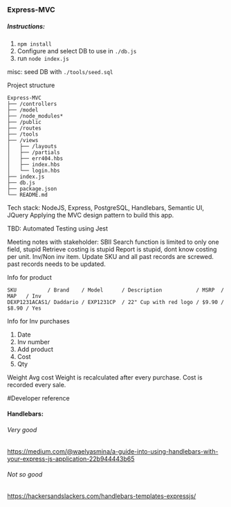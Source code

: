 ### Express-MVC

##### Instructions:
1. `npm install`
2. Configure and select DB to use in `./db.js`
3. run `node index.js`

misc: seed DB with `./tools/seed.sql`

Project structure
```
Express-MVC
├── /controllers
├── /model
├── /node_modules*
├── /public
├── /routes
├── /tools
├── /views
│   ├── /layouts
│   ├── /partials
│   ├── err404.hbs
│   ├── index.hbs
│   └── login.hbs
├── index.js
├── db.js
├── package.json
└── README.md
```

Tech stack:
NodeJS, Express, PostgreSQL, Handlebars, Semantic UI, JQuery
Applying the MVC design pattern to build this app.

TBD: 
Automated Testing using Jest

Meeting notes with stakeholder:
SBII Search function is limited to only one field, stupid
Retrieve costing is stupid
Report is stupid, dont know costing per unit.
Inv/Non inv item.
Update SKU and all past records are screwed. past records needs to be updated.

Info for product
```
SKU          / Brand    / Model      / Description           / MSRP  / MAP   / Inv
DEXP1231ACAS1/ Daddario / EXP1231CP  / 22" Cup with red logo / $9.90 / $8.90 / Yes
```

Info for Inv purchases
1. Date
2. Inv number
3. Add product
4. Cost
5. Qty

Weight Avg cost
Weight is recalculated after every purchase.
Cost is recorded every sale.

#Developer reference

#### Handlebars:
###### Very good
https://medium.com/@waelyasmina/a-guide-into-using-handlebars-with-your-express-js-application-22b944443b65
###### Not so good
https://hackersandslackers.com/handlebars-templates-expressjs/

